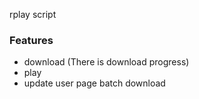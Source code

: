 rplay script

### Features

- download (There is download progress)
- play 
- update user page batch download 